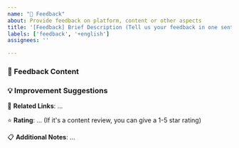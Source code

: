 ```yaml
---
name: "📝 Feedback"
about: Provide feedback on platform, content or other aspects
title: '[Feedback] Brief Description (Tell us your feedback in one sentence)'
labels: ['feedback', '+english']
assignees: ''

---
```




### 📝 Feedback Content
<!--
Please describe your feedback in detail:
- If it's a review of specific content, please specify which content
- If it's a feature suggestion, please explain the specific requirements
- If it's a problem report, please describe the situation encountered
-->

### 💡 Improvement Suggestions
<!-- Please provide your suggestions and related information -->

🔗 **Related Links**: ...

⭐ **Rating**: ... (If it's a content review, you can give a 1-5 star rating)

📋 **Additional Notes**: ...
